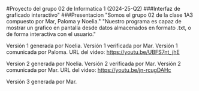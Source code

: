 #Proyecto del grupo 02 de Informatica 1 (2024-25-Q2) 
###Interfaz de graficado interactivo"
###Presentacion
"Somos  el grupo 02 de la clase 1A3 compuesto por Mar, Paloma y Noelia." 
"Nuestro programa es capaz de mostrar un grafico en pantalla desde datos almacenados en formato .txt, o de forma interactiva con el usuario."
 
Versión 1 generada por Noelia.
Versión 1 verificada por Mar.
Versión 1 comunicada por Paloma.
URL del video: https://youtu.be/UBFS7nt_jhE

Version 2 generada por Noelia.
Versión 2 verificada por Mar. 
Versión 2 comunicada por Mar. 
URL del video: https://youtu.be/jn-rcugDAHc

Versión 3 generada por Mar.

